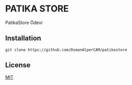 
# PATIKA STORE

PatikaStore Ödevi



## Installation

```
git clone https://github.com/OsmanAlperCAM/patikastore
```


## License
[MIT](https://choosealicense.com/licenses/mit/)